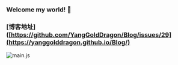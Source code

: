 ### Welcome my world! 👋
### [博客地址]([https://github.com/YangGoldDragon/Blog/issues/29](https://yanggolddragon.github.io/Blog/)
![main.js](https://github.com/YangGoldDragon/Blog/raw/master/images/blog.png?raw=true)

<!--
**YangGoldDragon/YangGoldDragon** is a ✨ _special_ ✨ repository because its `README.md` (this file) appears on your GitHub profile.

Here are some ideas to get you started:

- 🔭 I’m currently working on ...
- 🌱 I’m currently learning ...
- 👯 I’m looking to collaborate on ...
- 🤔 I’m looking for help with ...
- 💬 Ask me about ...
- 📫 How to reach me: ...
- 😄 Pronouns: ...
- ⚡ Fun fact: ...
-->
